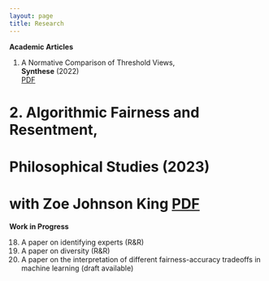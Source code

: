 ```yaml
---
layout: page
title: Research
---
```

<!--- You will find below a list of publications and works in progress, followed by a general overview of my research. --> 

**Academic Articles**

1. A Normative Comparison of Threshold Views,   
**Synthese** (2022)    
[PDF](https://link-springer-com.myaccess.library.utoronto.ca/article/10.1007/s11229-022-03784-x)
# 2. Algorithmic Fairness and Resentment,   
# **Philosophical Studies** (2023)
# with Zoe Johnson King [PDF](research/afr.pdf)

**Work in Progress** 

<ol start="18">
  <li> A paper on identifying experts (R&R) </li>
  <li> A paper on diversity (R&R) </li>
  <li> A paper on the interpretation of different fairness-accuracy tradeoffs in machine learning (draft available) </li>
</ol> 

&nbsp;
&nbsp;
&nbsp;
&nbsp;
&nbsp;
&nbsp;

<!---
<ol start="3">
  <li>A paper on approximate coherence </li>
  <li>Norms, Stereotypes and Accuracy <a href="babic_nsa.pdf">PDF</a> </li>
  <li>Adaptive Burdens of Proof (e-mail for draft) </li>
  <li>Dynamic Epistemic Risk </li>
  <li>Testing for Discrimination and the Risk of Error </li>
  <li>Invariance, Entropy, and (Objective) Bayesianism </li>
</ol> 
<!---
**Overview**
  The overaching theme of my current research is **epistemic risk**. It consists of three principal components:
**Philosophy of science/formal epistemology**. I try to motivate and construct a general theory of epistemic risk in terms of alethic sensitivity to small changes in accuracy. This theory is currently developed within the epistemic utility framework, though I think of this as a starting point rather than a fundamental commitment. If you would like to learn more, see the paper entitled A Theory of Epistemic Risk. This project proposes a way of measuring the riskiness of a credence function and connects risk to measures of uncertainty. In particular, I show that under very general conditions epistemic risk is dual to information entropy. 
Currently, I am working on a project that extends considerations of epistemic risk to the updating of beliefs (Dynamic Epistemic Risk). I aim to show that we can establish an update rule by considering how an agent's attitudes to epistemic risk should change in response to different possible learning experiences. Roughly, if the answer is that attitudes to epistemic risk should change as little as possible, then the associated update rule is Bayes' Rule. 
I am also working on a project on chance and coherence for imperfect Bayesian agents (Assessment Reversal in Approximate Coherentism). I suggest that approximating coherence may not be an appropriate proxy for traditional (all or nothing) coherence because unlike the latter, approximating coherence is susceptible to misfortune. 
**Normative ethics**. I believe the theory of epistemic risk can fruitfully speak to several problems that have been articulated in the moral encroachment and normative dilemmas literature. In a joint project with Zoë Johnson-King (Moral Obligations and Epistemic Risk), we explore the relationship between moral obligations and attitudes to epistemic risk.
**Law and public policy**. This dimension of my research engages the emerging literature on algorithmic fairness and ethics in statistics and machine learning. I am interested in both the normative dimension of what constitutes fair AI/ML and the statistical engineering problem of how to construct fair learning algorithms. I am also interested in the empirical study of related public policy problems. Currently, I am working on applying the theory of epistemic risk to evaluate the pervasiveness of discrimination. In particular, in Testing for Discrimination and the Risk of Error, I defend a statistical test for discrimination grounded in attitudes to epistemic risk. Meanwhile, in Adaptive Burdens of Proof, I argue that many apparent paradoxes of proof involving statistical evidence arise because we assume (without justification) that legal decision makers must have one unique attitude to epistemic risk -- namely, neutrality.  -->
